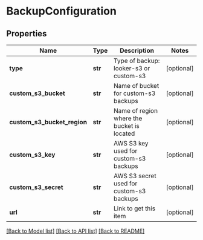# BackupConfiguration

## Properties
Name | Type | Description | Notes
------------ | ------------- | ------------- | -------------
**type** | **str** | Type of backup: looker-s3 or custom-s3 | [optional] 
**custom_s3_bucket** | **str** | Name of bucket for custom-s3 backups | [optional] 
**custom_s3_bucket_region** | **str** | Name of region where the bucket is located | [optional] 
**custom_s3_key** | **str** | AWS S3 key used for custom-s3 backups | [optional] 
**custom_s3_secret** | **str** | AWS S3 secret used for custom-s3 backups | [optional] 
**url** | **str** | Link to get this item | [optional] 

[[Back to Model list]](../README.md#documentation-for-models) [[Back to API list]](../README.md#documentation-for-api-endpoints) [[Back to README]](../README.md)


